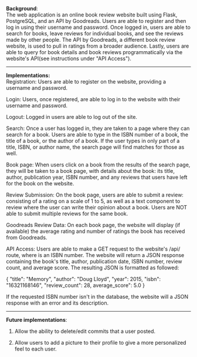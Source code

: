 **Background**: <br>
  The web application is an online book review website built using Flask, PostgreSQL, and an API by Goodreads. Users are able to register and then log in using their username and password. Once logged in, users are able to search for books, leave reviews for individual books, and see the reviews made by other people. The API by Goodreads, a different book review website, is used to pull in ratings from a broader audience. Lastly, users are able to query for book details and book reviews programmatically via the website's API(see instructions under "API Access").

---------------------------------------------------------------------
**Implementations:** <br>
  Registration: Users are able to register on the website, providing a username and password. 

  Login: Users, once registered, are able to log in to the website with their username and password. 

  Logout: Logged in users are able to log out of the site. 

  Search: Once a user has logged in, they are taken to a page where they can search for a book. Users are able to type in the ISBN number of a book, the title of a book, or the author of a book. If the user types in only part of a title, ISBN, or author name, the search page will find matches for those as well. 

  Book page: When users click on a book from the results of the search page, they will be taken to a book page, with details about the book: its title, author, publication year, ISBN number, and any reviews that users have left for the book on the website. 

  Review Submission: On the book page, users are able to submit a review: consisting of a rating on a scale of 1 to 5, as well as a text component to review where the user can write their opinion about a book. Users are NOT able to submit multiple reviews for the same book. 

  Goodreads Review Data: On each book page, the website will display (if available) the average rating and number of ratings the book has received from Goodreads. 

  API Access: Users are able to make a GET request to the website's /api/<isbn> route, where <isbn> is an ISBN number. The website will return a JSON response containing the book's title, author, publication date, ISBN number, review count, and average score. The resulting JSON is formatted as followed: 

{
    "title": "Memory",
    "author": "Doug Lloyd",
    "year": 2015,
    "isbn": "16321168146",
    "review_count": 28,
    average_score": 5.0
} 

If the requested ISBN number isn't in the database, the website will a JSON response with an error and its description. 

---------------------------------------------------------------------
**Future implementations**:
  1. Allow the ability to delete/edit commits that a user posted. 

  2. Allow users to add a picture to their profile to give a more personalized feel to each user. 

